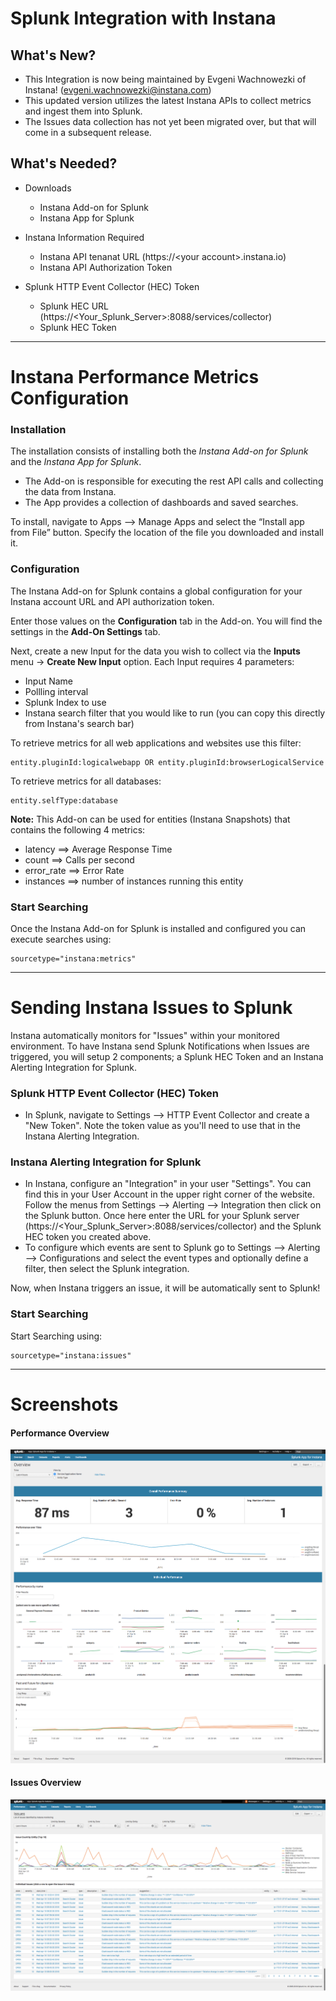 # Splunk Integration with Instana

## What's New?
- This Integration is now being maintained by Evgeni Wachnowezki of Instana! (evgeni.wachnowezki@instana.com)   
- This updated version utilizes the latest Instana APIs to collect metrics and ingest them into Splunk.
- The Issues data collection has not yet been migrated over, but that will come in a subsequent release.


## What's Needed?
- Downloads
    - Instana Add-on for Splunk
    - Instana App for Splunk

- Instana Information Required
    - Instana API tenanat URL   (https://&lt;your account&gt;.instana.io)
    - Instana API Authorization Token

- Splunk HTTP Event Collector (HEC) Token
    - Splunk HEC URL  (https://<Your_Splunk_Server>:8088/services/collector)
    - Splunk HEC Token
    

----  
# Instana Performance Metrics Configuration

### Installation
The installation consists of installing both the *Instana Add-on for Splunk* and the *Instana App for Splunk*.   
  - The Add-on is responsible for executing the rest API calls and collecting the data from Instana.  
  - The App provides a collection of dashboards and saved searches.  
  
To install, navigate to Apps --> Manage Apps and select the “Install app from File” button.  Specify the location of the file you downloaded and install it.   

### Configuration
The Instana Add-on for Splunk contains a global configuration for your Instana account URL and API authorization token.  

Enter those values on the **Configuration** tab in the Add-on.  You will find the settings in the **Add-On Settings** tab.

Next, create a new Input for the data you wish to collect via the **Inputs** menu -> **Create New Input** option.  Each Input requires 4 parameters:
  - Input Name 
  - Pollling interval
  - Splunk Index to use
  - Instana search filter that you would like to run (you can copy this directly from Instana's search bar)
  
  To retrieve metrics for all web applications and websites use this filter: 
  ```
  entity.pluginId:logicalwebapp OR entity.pluginId:browserLogicalService
  ```
  To retrieve metrics for all databases: 
  ```
  entity.selfType:database 
  ```
**Note:** This Add-on can be used for entities (Instana Snapshots) that contains the following 4 metrics:  
  - latency     ==> Average Response Time
  - count       ==> Calls per second
  - error_rate  ==> Error Rate
  - instances   ==> number of instances running this entity


### Start Searching
Once the Instana Add-on for Splunk is installed and configured you can execute searches using: 
```
sourcetype="instana:metrics"
```

----  
# Sending Instana Issues to Splunk

Instana automatically monitors for "Issues" within your monitored environment.  To have Instana send Splunk Notifications when Issues are triggered, you will setup 2 components; a Splunk HEC Token and an Instana Alerting Integration for Splunk.  

### Splunk HTTP Event Collector (HEC) Token
- In Splunk, navigate to Settings --> HTTP Event Collector and create a "New Token".  Note the token value as you'll need to use that in the Instana Alerting Integration. 


### Instana Alerting Integration for Splunk
- In Instana, configure an "Integration" in your user "Settings".   You can find this in your User Account in the upper right corner of the website. Follow the menus from Settings --> Alerting --> Integration then click on the Splunk button.  Once here enter the URL for your Splunk server (https://<Your_Splunk_Server>:8088/services/collector) and the Splunk HEC token you created above.  
- To configure which events are sent to Splunk go to Settings --> Alerting --> Configurations and select the event types and optionally define a filter, then select the Splunk integration.

Now, when Instana triggers an issue, it will be automatically sent to Splunk!   

### Start Searching
Start Searching using: 
```
sourcetype="instana:issues"
```

----  
# Screenshots
#### Performance Overview
<a href="images/Splunk_instana0.png" rel="Performance Screenshot"><img src="images/Splunk_instana0.png" alt="Performance Screenshot" /></a>

#### Issues Overview
<a href="images/Splunk_Instana_Issues.png" rel="Issues Screenshot"><img src="images/Splunk_Instana_Issues.png" alt="Issues Screenshot" /></a>


